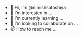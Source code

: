 - 👋 Hi, I’m @nimishsatashiya
- 👀 I’m interested in ...
- 🌱 I’m currently learning ...
- 💞️ I’m looking to collaborate on ...
- 📫 How to reach me ...

<!---
nimishsatashiya/nimishsatashiya is a ✨ special ✨ repository because its `README.md` (this file) appears on your GitHub profile.
You can click the Preview link to take a look at your changes.
--->
